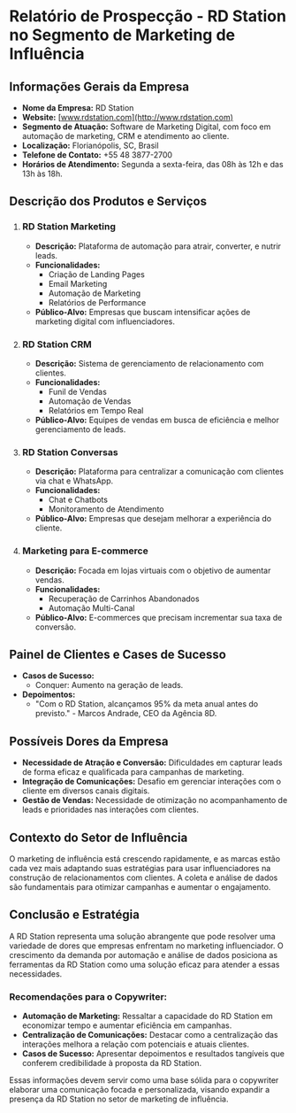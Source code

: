 # Relatório de Prospecção - RD Station no Segmento de Marketing de Influência

## Informações Gerais da Empresa
- **Nome da Empresa:** RD Station
- **Website:** [www.rdstation.com](http://www.rdstation.com)
- **Segmento de Atuação:** Software de Marketing Digital, com foco em automação de marketing, CRM e atendimento ao cliente.
- **Localização:** Florianópolis, SC, Brasil
- **Telefone de Contato:** +55 48 3877-2700
- **Horários de Atendimento:** Segunda a sexta-feira, das 08h às 12h e das 13h às 18h.

## Descrição dos Produtos e Serviços
1. ### RD Station Marketing
   - **Descrição:** Plataforma de automação para atrair, converter, e nutrir leads.
   - **Funcionalidades:**
     - Criação de Landing Pages
     - Email Marketing
     - Automação de Marketing
     - Relatórios de Performance
   - **Público-Alvo:** Empresas que buscam intensificar ações de marketing digital com influenciadores.

2. ### RD Station CRM
   - **Descrição:** Sistema de gerenciamento de relacionamento com clientes.
   - **Funcionalidades:**
     - Funil de Vendas
     - Automação de Vendas
     - Relatórios em Tempo Real
   - **Público-Alvo:** Equipes de vendas em busca de eficiência e melhor gerenciamento de leads.

3. ### RD Station Conversas
   - **Descrição:** Plataforma para centralizar a comunicação com clientes via chat e WhatsApp.
   - **Funcionalidades:**
     - Chat e Chatbots
     - Monitoramento de Atendimento
   - **Público-Alvo:** Empresas que desejam melhorar a experiência do cliente.

4. ### Marketing para E-commerce
   - **Descrição:** Focada em lojas virtuais com o objetivo de aumentar vendas.
   - **Funcionalidades:**
     - Recuperação de Carrinhos Abandonados
     - Automação Multi-Canal
   - **Público-Alvo:** E-commerces que precisam incrementar sua taxa de conversão.

## Painel de Clientes e Cases de Sucesso
- **Casos de Sucesso:** 
  - Conquer: Aumento na geração de leads.
- **Depoimentos:**
  - "Com o RD Station, alcançamos 95% da meta anual antes do previsto." - Marcos Andrade, CEO da Agência 8D.

## Possíveis Dores da Empresa
- **Necessidade de Atração e Conversão:** Dificuldades em capturar leads de forma eficaz e qualificada para campanhas de marketing.
- **Integração de Comunicações:** Desafio em gerenciar interações com o cliente em diversos canais digitais.
- **Gestão de Vendas:** Necessidade de otimização no acompanhamento de leads e prioridades nas interações com clientes.

## Contexto do Setor de Influência
O marketing de influência está crescendo rapidamente, e as marcas estão cada vez mais adaptando suas estratégias para usar influenciadores na construção de relacionamentos com clientes. A coleta e análise de dados são fundamentais para otimizar campanhas e aumentar o engajamento.

## Conclusão e Estratégia
A RD Station representa uma solução abrangente que pode resolver uma variedade de dores que empresas enfrentam no marketing influenciador. O crescimento da demanda por automação e análise de dados posiciona as ferramentas da RD Station como uma solução eficaz para atender a essas necessidades.

### Recomendações para o Copywriter:
- **Automação de Marketing:** Ressaltar a capacidade do RD Station em economizar tempo e aumentar eficiência em campanhas.
- **Centralização de Comunicações:** Destacar como a centralização das interações melhora a relação com potenciais e atuais clientes.
- **Casos de Sucesso:** Apresentar depoimentos e resultados tangíveis que conferem credibilidade à proposta da RD Station.

Essas informações devem servir como uma base sólida para o copywriter elaborar uma comunicação focada e personalizada, visando expandir a presença da RD Station no setor de marketing de influência.
